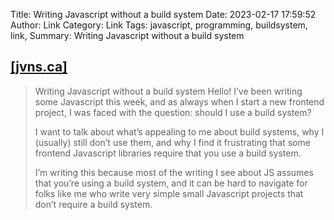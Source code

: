 Title: Writing Javascript without a build system
Date: 2023-02-17 17:59:52
Author: Link
Category: Link
Tags: javascript, programming, buildsystem, link, 
Summary: Writing Javascript without a build system

## [[jvns.ca]](https://jvns.ca/blog/2023/02/16/writing-javascript-without-a-build-system/)
> Writing Javascript without a build system
> Hello! I’ve been writing some Javascript this week, and as always when I start a new frontend project, I was faced with the question: should I use a build system?
> 
> I want to talk about what’s appealing to me about build systems, why I (usually) still don’t use them, and why I find it frustrating that some frontend Javascript libraries require that you use a build system.
> 
> I’m writing this because most of the writing I see about JS assumes that you’re using a build system, and it can be hard to navigate for folks like me who write very simple small Javascript projects that don’t require a build system.
> 
> 

